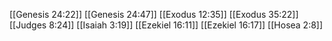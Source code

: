 [[Genesis 24:22]]
[[Genesis 24:47]]
[[Exodus 12:35]]
[[Exodus 35:22]]
[[Judges 8:24]]
[[Isaiah 3:19]]
[[Ezekiel 16:11]]
[[Ezekiel 16:17]]
[[Hosea 2:8]]
